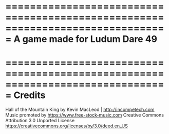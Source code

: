 ===============================================================================
A game made for Ludum Dare 49
===============================================================================

===============================================================================
Credits
===============================================================================
Hall of the Mountain King by Kevin MacLeod | http://incompetech.com
Music promoted by https://www.free-stock-music.com
Creative Commons Attribution 3.0 Unported License
https://creativecommons.org/licenses/by/3.0/deed.en_US